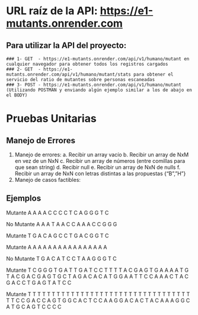 # URL raíz de la API: https://e1-mutants.onrender.com


## Para utilizar la API del proyecto:
	### 1- GET  - https://e1-mutants.onrender.com/api/v1/humano/mutant en cualquier navegador para obtener todos los registros cargados
	### 2- GET  - https://e1-mutants.onrender.com/api/v1/humano/mutant/stats para obtener el servicio del ratio de mutantes sobre personas escaneadas
	### 3- POST - https://e1-mutants.onrender.com/api/v1/humano/mutant (Utilizando POSTMAN y enviando algún ejemplo similar a los de abajo en el BODY) 


# Pruebas Unitarias

## Manejo de Errores
1.	Manejo de errores:
a.	Recibir un array vacío
b.	Recibir un array de NxM en vez de un NxN
c.	Recibir un array de números (entre comillas para que sean string)
d.	Recibir null
e.	Recibir un array de NxN de nulls
f.	Recibir un array de NxN con letras distintas a las propuestas {“B”,”H”}
2.	Manejo de casos factibles:

## Ejemplos
Mutante
A	A	A	A
C	C	C	C
T	C	A	G
G	G	T	C

No Mutante
A	A	A	T
A	A	C	C
A	A	A	C
C	G	G	G

Mutante
T	G	A	C
A	G	C	C
T	G	A	C
G	G	T	C

Mutante
A	A	A	A
A	A	A	A
A	A	A	A
A	A	A	A

No Mutante
T	G	A	C
A	T	C	C
T	A	A	G
G	G	T	C

Mutante
T	C	G	G	G	T	G	A	T
T	G	A	T	C	C	T	T	T
T	A	C	G	A	G	T	G	A
A	A	A	T	G	T	A	C	G
A	C	G	A	G	T	G	C	T
A	G	A	C	A	C	A	T	G
G	A	A	T	T	C	C	A	A
A	C	T	A	C	G	A	C	C
T	G	A	G	T	A	T	C	C


Mutante
T	T	T	T	T	T	T	T	T
T	T	T	T	T	T	T	T	T
T	T	T	T	T	T	T	T	T
T	T	T	T	T	T	T	T	T
C	C	G	A	C	C	A	G	T
G	G	C	A	C	T	C	C	A
A	G	G	A	C	A	C	T	A
C	A	A	A	G	G	C	A	T
G	C	A	G	T	C	C	C	C


